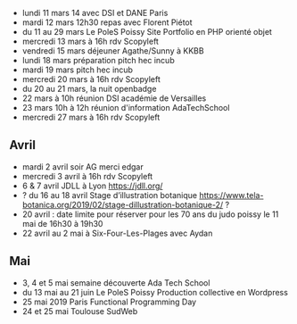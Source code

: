 - lundi 11 mars 14 avec DSI et DANE Paris
- mardi 12 mars 12h30 repas avec Florent Piétot
- du 11 au 29 mars Le PoleS Poissy Site Portfolio en PHP orienté objet
- mercredi 13 mars à 16h rdv Scopyleft
- vendredi 15 mars déjeuner Agathe/Sunny à KKBB
- lundi 18 mars préparation pitch hec incub
- mardi 19 mars pitch hec incub
- mercredi 20 mars à 16h rdv Scopyleft
- du 20 au 21 mars, la nuit openbadge
- 22 mars à 10h réunion DSI académie de Versailles
- 23 mars 10h à 12h réunion d'information AdaTechSchool
- mercredi 27 mars à 16h rdv Scopyleft

## Avril

- mardi 2 avril soir AG merci edgar
- mercredi 3 avril à 16h rdv Scopyleft
- 6 & 7 avril JDLL à Lyon https://jdll.org/
- ? du 16 au 18 avril Stage d’illustration botanique https://www.tela-botanica.org/2019/02/stage-dillustration-botanique-2/ ?
- 20 avril : date limite pour réserver pour les 70 ans du judo poissy le 11 mai de 16h30 à 19h30
- 22 avril au 2 mai à Six-Four-Les-Plages avec Aydan

## Mai

- 3, 4 et 5 mai semaine découverte Ada Tech School
- du 13 mai au 21 juin Le PoleS Poissy  Production collective en Wordpress
- 25 mai 2019 Paris Functional Programming Day
- 24 et 25 mai Toulouse SudWeb
